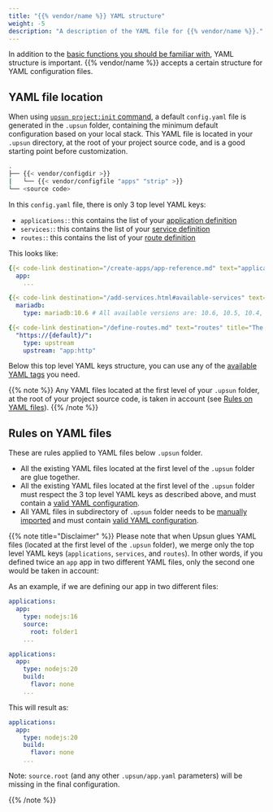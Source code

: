 ```yaml
---
title: "{{% vendor/name %}} YAML structure"
weight: -5
description: "A description of the YAML file for {{% vendor/name %}}."
---
```


In addition to the [basic functions you should be familiar with](./what-is-yaml.md), YAML structure is important.
{{% vendor/name %}} accepts a certain structure for YAML configuration files.

## YAML file location

When using [`upsun project:init` command](/get-started/express.html#configure-your-project), a default ``config.yaml`` file is generated in the `.upsun` folder, containing the minimum default configuration based on your local stack.
This YAML file is located in your ``.upsun`` directory, at the root of your project source code, and is a good starting point before customization.

```bash
.
├── {{< vendor/configdir >}}
|   └── {{< vendor/configfile "apps" "strip" >}}
└── <source code>
```

In this ``config.yaml`` file, there is only 3 top level YAML keys:
- ``applications:``: this contains the list of your [application definition](/create-apps/app-reference.md)
- ``services:``: this contains the list of your [service definition](/add-services.md)
- ``routes:``: this contains the list of your [route definition](/define-routes.md)

This looks like:
```yaml {location="{{< vendor/configfile "apps" >}}"}
{{< code-link destination="/create-apps/app-reference.md" text="applications" title="Complete list of all available properties" >}}:
  app:
    ...

{{< code-link destination="/add-services.html#available-services" text="services" title="Click to see the complete list of all available services" >}}:
  mariadb:
    type: mariadb:10.6 # All available versions are: 10.6, 10.5, 10.4, 10.3

{{< code-link destination="/define-routes.md" text="routes" title="The routes of the project. Each route describes how an incoming URL is going to be processed by Upsun (Staging). Click for more information." >}}:
  "https://{default}/":
    type: upstream
    upstream: "app:http"
```

Below this top level YAML keys structure, you can use any of the [available YAML tags](./yaml-structure.md) you need.

{{% note %}}
Any YAML files located at the first level of your ``.upsun`` folder, at the root of your project source code, is taken in account (see [Rules on YAML files](#rules-on-yaml-files)).
{{% /note %}}

## Rules on YAML files
These are rules applied to YAML files below ``.upsun`` folder.

- All the existing YAML files located at the first level of the ``.upsun`` folder are glue together.
- All the existing YAML files located at the first level of the ``.upsun`` folder must respect the 3 top level YAML keys as described above, and must contain a [valid YAML configuration](/create-apps/app-reference.md).
- All YAML files in subdirectory of ``.upsun`` folder needs to be [manually imported](/learn/overview/yaml/platform-yaml-tags.md#include) and must contain [valid YAML configuration](/create-apps/app-reference.md).

{{% note title="Disclaimer" %}}
Please note that when Upsun glues YAML files (located at the first level of the ``.upsun`` folder), we merge only the top level YAML keys (`applications`, `services`, and `routes`).
In other words, if you defined twice an ``app`` app in two different YAML files, only the second one would be taken in account:

As an example, if we are defining our app in two different files:
```yaml {location=".upsun/app.yaml"}
applications:
  app:
    type: nodejs:16
    source:
      root: folder1
    ...
```

```yaml {location=".upsun/app-bis.yaml"}
applications:
  app:
    type: nodejs:20
    build:
      flavor: none
    ...
```

This will result as:
```yaml {location="YAML config result"}
applications:
  app:
    type: nodejs:20
    build:
      flavor: none
    ...
```

Note: ``source.root`` (and any other `.upsun/app.yaml` parameters) will be missing in the final configuration.

{{% /note %}}

